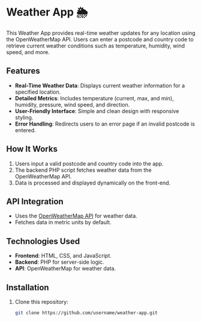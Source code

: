 # Weather App 🌦️
This Weather App provides real-time weather updates for any location using the OpenWeatherMap API. Users can enter a postcode and country code to retrieve current weather conditions such as temperature, humidity, wind speed, and more.

## Features
- **Real-Time Weather Data**: Displays current weather information for a specified location.
- **Detailed Metrics**: Includes temperature (current, max, and min), humidity, pressure, wind speed, and direction.
- **User-Friendly Interface**: Simple and clean design with responsive styling.
- **Error Handling**: Redirects users to an error page if an invalid postcode is entered.

## How It Works
1. Users input a valid postcode and country code into the app.
2. The backend PHP script fetches weather data from the OpenWeatherMap API.
3. Data is processed and displayed dynamically on the front-end.

## API Integration
- Uses the [OpenWeatherMap API](https://openweathermap.org/api) for weather data.
- Fetches data in metric units by default.

## Technologies Used
- **Frontend**: HTML, CSS, and JavaScript.
- **Backend**: PHP for server-side logic.
- **API**: OpenWeatherMap for weather data.

## Installation
1. Clone this repository:
   ```bash
   git clone https://github.com/username/weather-app.git
